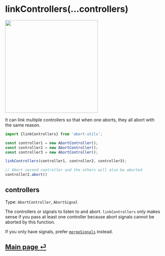 # linkControllers(...controllers)

<img src="https://github.com/fregante/abort-utils/assets/1402241/425db147-0feb-4e31-a8a0-0a458426a617" width="300">

It can link multiple controllers so that when one aborts, they all abort with the same reason.

```ts
import {linkControllers} from 'abort-utils';

const controller1 = new AbortController();
const controller2 = new AbortController();
const controller3 = new AbortController();

linkControllers(controller1, controller2, controller3);

// Abort second controller and the others will also be aborted
controller2.abort()
```

## controllers

Type: `AbortController`, `AbortSignal`

The controllers or signals to listen to and abort. `linkControllers` only makes sense if you pass at least one controller because abort signals cannot be aborted by this function.

If you only have signals, prefer [`mergeSignals`](./merge-signals.md) instead.

## [Main page ⏎](../readme.md)
